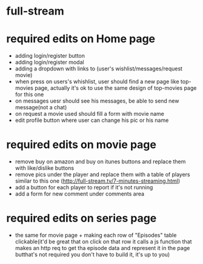 # full-stream
# required edits on Home page
- adding login/register button
- adding login/register modal
- adding a dropdown with links to (user's wishlist/messages/request movie)
- when press on users's whishlist, user should find a new page like top-movies page,
    actually it's ok to use the same design of top-movies page for this one
- on messages uesr should see his messages, be able to send new message(not a chat)
- on request a movie used should fill a form with movie name
- edit profile button where user can change his pic or his name
# required edits on movie page
- remove buy on amazon and buy on itunes buttons and replace them with like/dislike buttons
- remove pics under the player and replace them with a table of players similar to this one (http://full-stream.tv/7-minutes-streaming.html)
- add a button for each player to report if it's not running
- add a form for new comment under comments area
# required edits on series page
- the same for movie page + making each row of "Episodes" table clickable(it'd be great that on click on that row it calls a js function that makes an http req to get tha episode data and represent it in the page butthat's not required you don't have to build it, it's up to you)

